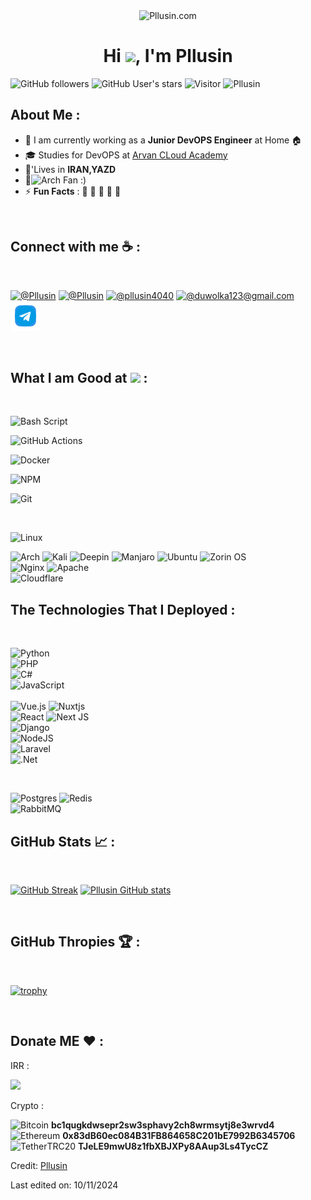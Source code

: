 <div align="center" width="50">
    <img alt="Pllusin.com" src="./assets/oh hi there.png" width="300"/>
</div>
<h1 align="center">Hi <img src="https://media.giphy.com/media/hvRJCLFzcasrR4ia7z/giphy.gif" width="35">, I'm  Pllusin</h1>

![GitHub followers](https://img.shields.io/github/followers/Pllusin?style=social) ![GitHub User's stars](https://img.shields.io/github/stars/Pllusin?style=social) ![Visitor](https://visitor-badge.laobi.icu/badge?page_id=Pllusin.repoName) <img src="https://komarev.com/ghpvc/?username=Pllusin" alt="Pllusin" />

## About Me :

- 🏢 I am currently working as a **Junior DevOPS Engineer** at Home 🏠
- 🎓 Studies for DevOPS at [Arvan CLoud Academy](https://academy.arvancloud.ir/)
- 🏡'Lives in **IRAN,YAZD**
- 🐧![Arch](https://img.shields.io/badge/Arch%20Linux-1793D1?logo=arch-linux&logoColor=fff&style=for-the-badge) Fan :) 
- ⚡ **Fun Facts** : 🍕 🏉 🏏 🎥 🚞

<br>

## Connect with me ☕ :

<br>

[![@Pllusin](https://img.icons8.com/fluency/48/000000/instagram-new.png "@Plusiin")](https://www.instagram.com/Plusiin/)  [![@Pllusin](https://img.icons8.com/fluency/48/000000/linkedin.png "@Pllusin")](https://www.linkedin.com/in/mohammad-erfan-khanizadeh/) [![@pllusin4040](https://img.icons8.com/fluency/48/000000/twitter-squared.png "@pllusin4040")](https://twitter.com/plluain4040)  [![@duwolka123@gmail.com](https://img.icons8.com/fluency/48/000000/apple-mail.png "@pllusin404@gmail.com")](pllusin404@gmail.com)
[![@Pllusin](https://github.com/pllusin/pllusin/blob/main/icons8-telegram-48%20(1).png)](https://t.me/pllusin)

<br>

## What I am Good at <img src = "https://media2.giphy.com/media/QssGEmpkyEOhBCb7e1/giphy.gif?cid=ecf05e47a0n3gi1bfqntqmob8g9aid1oyj2wr3ds3mg700bl&rid=giphy.gif" width = 32px> :

<br>

![Bash Script](https://img.shields.io/badge/bash_script-%23121011.svg?style=for-the-badge&logo=gnu-bash&logoColor=white)


![GitHub Actions](https://img.shields.io/badge/github%20actions-%232671E5.svg?style=for-the-badge&logo=githubactions&logoColor=white)


![Docker](https://img.shields.io/badge/docker-%230db7ed.svg?style=for-the-badge&logo=docker&logoColor=white)


![NPM](https://img.shields.io/badge/NPM-%23CB3837.svg?style=for-the-badge&logo=npm&logoColor=white)

![Git](https://img.shields.io/badge/git-%23F05033.svg?style=for-the-badge&logo=git&logoColor=white)

<br>

![Linux](https://img.shields.io/badge/Linux-FCC624?style=for-the-badge&logo=linux&logoColor=black)
<br>

![Arch](https://img.shields.io/badge/Arch%20Linux-1793D1?logo=arch-linux&logoColor=fff&style=for-the-badge) 
![Kali](https://img.shields.io/badge/Kali-268BEE?style=for-the-badge&logo=kalilinux&logoColor=white)
![Deepin](https://img.shields.io/badge/Deepin-007CFF?style=for-the-badge&logo=deepin&logoColor=white) 
![Manjaro](https://img.shields.io/badge/Manjaro-35BF5C?style=for-the-badge&logo=Manjaro&logoColor=white) 
![Ubuntu](https://img.shields.io/badge/Ubuntu-E95420?style=for-the-badge&logo=ubuntu&logoColor=white) 
![Zorin OS](https://img.shields.io/badge/-Zorin%20OS-%2310AAEB?style=for-the-badge&logo=zorin&logoColor=white)
<br>
![Nginx](https://img.shields.io/badge/nginx-%23009639.svg?style=for-the-badge&logo=nginx&logoColor=white)  ![Apache](https://img.shields.io/badge/apache-%23D42029.svg?style=for-the-badge&logo=apache&logoColor=white)
<br>
![Cloudflare](https://img.shields.io/badge/Cloudflare-F38020?style=for-the-badge&logo=Cloudflare&logoColor=white)

## The Technologies That I Deployed  :
<br>

![Python](https://img.shields.io/badge/python-3670A0?style=for-the-badge&logo=python&logoColor=ffdd54)<br>
![PHP](https://img.shields.io/badge/php-%23777BB4.svg?style=for-the-badge&logo=php&logoColor=white)<br>
![C#](https://img.shields.io/badge/c%23-%23239120.svg?style=for-the-badge&logo=csharp&logoColor=white)<br>
![JavaScript](https://img.shields.io/badge/javascript-%23323330.svg?style=for-the-badge&logo=javascript&logoColor=%23F7DF1E)<br>
<br>
![Vue.js](https://img.shields.io/badge/vuejs-%2335495e.svg?style=for-the-badge&logo=vuedotjs&logoColor=%234FC08D)  ![Nuxtjs](https://img.shields.io/badge/Nuxt-002E3B?style=for-the-badge&logo=nuxtdotjs&logoColor=#00DC82)<br>
![React](https://img.shields.io/badge/react-%2320232a.svg?style=for-the-badge&logo=react&logoColor=%2361DAFB)  ![Next JS](https://img.shields.io/badge/Next-black?style=for-the-badge&logo=next.js&logoColor=white)<br>
![Django](https://img.shields.io/badge/django-%23092E20.svg?style=for-the-badge&logo=django&logoColor=white)<br>
![NodeJS](https://img.shields.io/badge/node.js-6DA55F?style=for-the-badge&logo=node.js&logoColor=white)<br>
![Laravel](https://img.shields.io/badge/laravel-%23FF2D20.svg?style=for-the-badge&logo=laravel&logoColor=white)<br>
![.Net](https://img.shields.io/badge/.NET-5C2D91?style=for-the-badge&logo=.net&logoColor=white)<br>

<br>

![Postgres](https://img.shields.io/badge/postgres-%23316192.svg?style=for-the-badge&logo=postgresql&logoColor=white)   ![Redis](https://img.shields.io/badge/redis-%23DD0031.svg?style=for-the-badge&logo=redis&logoColor=white)
<br>
![RabbitMQ](https://img.shields.io/badge/Rabbitmq-FF6600?style=for-the-badge&logo=rabbitmq&logoColor=white)

## GitHub Stats 📈 :

<br>

[![GitHub Streak](https://github-readme-streak-stats.herokuapp.com?user=Pllusin&theme=algolia&date_format=M%20j%5B%2C%20Y%5D)](https://git.io/streak-stats) [![Pllusin GitHub stats](https://github-readme-stats.vercel.app/api?username=Pllusin&theme=algolia)](https://github.com/Pllusin/github-readme-stats) 

<br>

## GitHub Thropies 🏆 :

<br>

[![trophy](https://github-profile-trophy.vercel.app/?username=Pllusin)](https://github.com/Pllusin/github-profile-trophy)

<br>

## Donate ME ❤️ :

IRR :

<a href="https://daramet.com/plusin"><img src="https://panel.daramet.com/static/media/daramet-coffee-donate.91915073278a21c30769.png" width="280px" class="mt-[10px]"></a>


Crypto :

![Bitcoin](https://img.shields.io/badge/bitcoin-2F3134?style=for-the-badge&logo=bitcoin&logoColor=white) **bc1qugkdwsepr2sw3sphavy2ch8wrmsytj8e3wrvd4**
<br>
![Ethereum](https://img.shields.io/badge/Ethereum-3C3C3D?style=for-the-badge&logo=Ethereum&logoColor=white) **0x83dB60ec084B31FB864658C201bE7992B6345706**
<br>
![Tether](https://img.shields.io/badge/tether-168363?style=for-the-badge&logo=tether&logoColor=white)TRC20 **TJeLE9mwU8z1fbXBJXPy8AAup3Ls4TycCZ**



Credit: [Pllusin](https://github.com/Pllusin)

Last edited on: 10/11/2024
